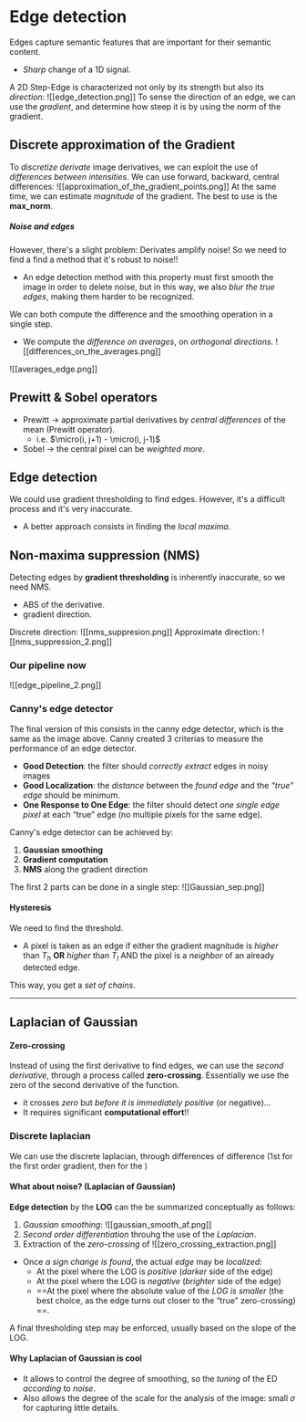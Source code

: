 # Edge detection
Edges capture semantic features that are important for their semantic content. 
- _Sharp_ change of a 1D signal. 

A 2D Step-Edge is characterized not only by its strength but also its _direction_:
![[edge_detection.png]]
To sense the direction of an edge, we can use the _gradient_, and determine how steep it is by using the _norm_ of the gradient. 

## Discrete approximation of the Gradient
To _discretize derivate_ image derivatives, we can exploit the use of _differences between intensities_. 
We can use forward, backward, central differences:
![[approximation_of_the_gradient_points.png]]
At the same time, we can estimate _magnitude_ of the gradient. The best to use is the __max_norm__.

##### Noise and edges
However, there's a slight problem:
Derivates amplify noise! So we need to find a find a method that it's robust to noise!!
- An edge detection method with this property must first smooth the image in order to delete noise, but in this way, we also _blur the true edges_, making them harder to be recognized.  

We can both compute the difference and the smoothing operation in a single step. 
- We compute the _difference on averages_, on _orthogonal directions_. 
![[differences_on_the_averages.png]]

![[averages_edge.png]]

## Prewitt & Sobel operators
- Prewitt -> approximate partial derivatives by _central differences_ of the mean (Prewitt operator).
	- i.e. $\micro(i, j+1) - \micro(i, j-1)$
- Sobel -> the central pixel can be _weighted more_.

## Edge detection
We could use gradient thresholding to find edges. However, it's a difficult process and it's very inaccurate. 
- A better approach consists in finding the _local maxima_. 

## Non-maxima suppression (NMS)
Detecting edges by __gradient thresholding__ is inherently inaccurate, so we need NMS. 
- ABS of the derivative. 
- gradient direction. 

Discrete direction:
![[nms_suppresion.png]]
Approximate direction:
![[nms_suppression_2.png]]

### Our pipeline now 
![[edge_pipeline_2.png]]


### Canny's edge detector
The final version of this consists in the canny edge detector, which is the same as the image above. 
Canny created 3 criterias to measure the performance of an edge detector. 
- __Good Detection__: the filter should _correctly extract_ edges in noisy images 
- __Good Localization__: the _distance_ between the _found edge_ and the _“true” edge_ should be minimum.
- __One Response to One Edge__: the filter should detect _one single edge pixel_ at each “true” edge (no multiple pixels for the same edge).

Canny's edge detector can be achieved by:
1. __Gaussian smoothing__ 
2. __Gradient computation__ 
3. __NMS__ along the gradient direction

The first 2 parts can be done in a single step:
![[Gaussian_sep.png]]

#### Hysteresis
We need to find the threshold. 
- A pixel is taken as an edge if either the gradient magnitude is _higher_ than $T_h$ __OR__ _higher_ than $T_l$ AND the pixel is a _neighbor_ of an already detected edge.

This way, you get a _set of chains_. 

---
## Laplacian of Gaussian
#### Zero-crossing
Instead of using the first derivative to find edges, we can use the _second derivative_, through a process called __zero-crossing__. Essentially we use the zero of the second derivative of the function.  
- it crosses _zero_ but _before it is immediately positive_ (or negative)… 
- It requires significant __computational effort__!!

### Discrete laplacian
We can use the discrete laplacian, through differences of difference (1st for the first order gradient, then for the )

#### What about noise? (Laplacian of Gaussian)
__Edge detection__ by the __LOG__ can the be summarized conceptually as follows: 
1. _Gaussian smoothing_: ![[gaussian_smooth_af.png]]
2. _Second order differentiation_ throuhg the use of the _Laplacian_. 
3. Extraction of the _zero-crossing_ of ![[zero_crossing_extraction.png]]

- Once _a sign change is found_, the actual _edge_ may be _localized_: 
	- At the pixel where the LOG is _positive_ (_darker_ side of the edge) 
	- At the pixel where the LOG is _negative_ (_brighter_ side of the edge) 
	- ==At the pixel where the absolute value of the _LOG is smaller_ (the best choice, as the edge turns out closer to the “true” zero-crossing) ==. 

A final thresholding step may be enforced, usually based on the slope of the LOG. 

#### Why Laplacian of Gaussian is cool
- It allows to control the degree of smoothing, so the _tuning_ of the ED _according_ to _noise_. 
- Also allows the degree of the scale for the analysis of the image: small $\sigma$ for capturing little details. 
